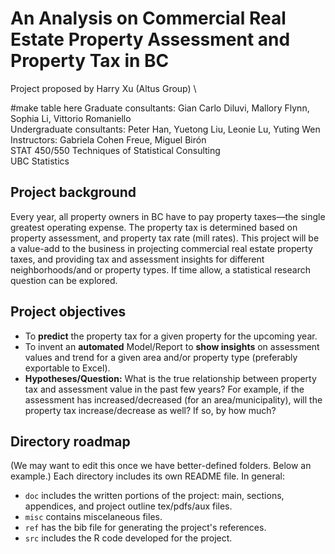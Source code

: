 # An Analysis on Commercial Real Estate Property Assessment and Property Tax in BC
Project proposed by Harry Xu (Altus Group) \

#make table here
Graduate consultants: Gian Carlo Diluvi, Mallory Flynn, Sophia Li, Vittorio Romaniello \
Undergraduate consultants: Peter Han, Yuetong Liu, Leonie Lu, Yuting Wen \
Instructors: Gabriela Cohen Freue, Miguel Birón \
STAT 450/550 Techniques of Statistical Consulting \
UBC Statistics

## Project background
Every year, all property owners in BC have to pay property taxes&mdash;the single greatest operating expense. The property tax is determined based on property assessment, and property tax rate (mill rates). This project will be a value-add to the business in projecting commercial real estate property taxes, and providing tax and assessment insights for different neighborhoods/and or property types. If time allow, a statistical research question can be explored.

## Project objectives
* To **predict** the property tax for a given property for the upcoming year.
* To invent an **automated** Model/Report to **show insights** on assessment values and trend for a given area and/or property type (preferably exportable to Excel).
* **Hypotheses/Question:** What is the true relationship between property tax and assessment value in the past few years? For example, if the assessment has increased/decreased (for an area/municipality), will the property tax increase/decrease as well? If so, by how much?

## Directory roadmap
(We may want to edit this once we have better-defined folders. Below an example.)
Each directory includes its own README file. In general:
* `doc` includes the written portions of the project: main, sections, appendices, and project outline tex/pdfs/aux files.
* `misc` contains miscelaneous files.
* `ref` has the bib file for generating the project's references.
* `src` includes the R code developed for the project.


